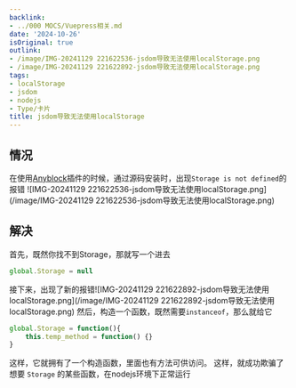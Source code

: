 ```yaml
---
backlink:
- ../000 MOCS/Vuepress相关.md
date: '2024-10-26'
isOriginal: true
outlink:
- /image/IMG-20241129 221622536-jsdom导致无法使用localStorage.png
- /image/IMG-20241129 221622892-jsdom导致无法使用localStorage.png
tags:
- localStorage
- jsdom
- nodejs
- Type/卡片
title: jsdom导致无法使用localStorage
---
```

## 情况
在使用[Anyblock](Anyblock)插件的时候，通过源码安装时，出现`Storage is not defined`的报错
![IMG-20241129 221622536-jsdom导致无法使用localStorage.png](/image/IMG-20241129 221622536-jsdom导致无法使用localStorage.png)
## 解决
首先，既然你找不到Storage，那就写一个进去
```js
global.Storage = null
```
接下来，出现了新的报错![IMG-20241129 221622892-jsdom导致无法使用localStorage.png](/image/IMG-20241129 221622892-jsdom导致无法使用localStorage.png)
然后，构造一个函数，既然需要`instanceof`，那么就给它
```js
global.Storage = function(){
    this.temp_method = function() {}
}
```
这样，它就拥有了一个构造函数，里面也有方法可供访问。
这样，就成功欺骗了想要 `Storage` 的某些函数，在nodejs环境下正常运行